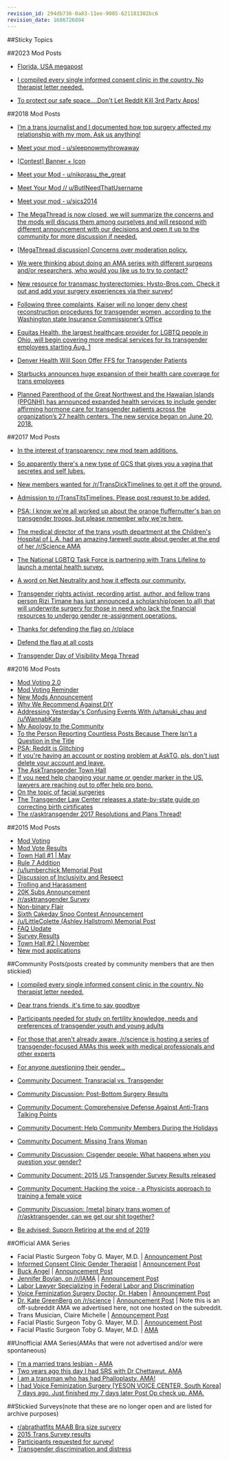 ```yaml
---
revision_id: 294db736-0a83-11ee-9085-621181302bc6
revision_date: 1686726894
---
```


##Sticky Topics

##2023 Mod Posts

* [Florida, USA megapost](https://www.reddit.com/r/asktransgender/comments/13rxq4b/florida_usa_megapost/)

* [I compiled every single informed consent clinic in the country. No therapist letter needed.](https://www.reddit.com/r/asktransgender/comments/d6p05q/i_compiled_every_single_informed_consent_clinic/)

* [To protect our safe space....Don't Let Reddit Kill 3rd Party Apps!](https://www.reddit.com/r/asktransgender/comments/1414dtb/to_protect_our_safe_spacedont_let_reddit_kill_3rd/)



##2018 Mod Posts

* [I’m a trans journalist and I documented how top surgery affected my relationship with my mom. Ask us anything!](https://www.reddit.com/r/asktransgender/comments/9lfchq/im_a_trans_journalist_and_i_documented_how_top/)

* [Meet your mod - u/sleepnowmythrowaway](https://www.reddit.com/r/asktransgender/comments/9j9sqh/meet_your_mod_usleepnowmythrowaway/)

* [\[Contest\] Banner + Icon](https://www.reddit.com/r/asktransgender/comments/9j4tc0/contest_banner_icon/)

* [Meet your Mod - u/nikorasu_the_great](https://www.reddit.com/r/asktransgender/comments/9cldof/meet_your_mod_unikorasu_the_great/)

* [Meet Your Mod // u/ButINeedThatUsername](https://www.reddit.com/r/asktransgender/comments/9fua3a/meet_your_mod_ubutineedthatusername/)

* [Meet your mod - u/sics2014](https://www.reddit.com/r/asktransgender/comments/9dqt2f/meet_your_mod_usics2014/)

* [The MegaThread is now closed, we will summarize the concerns and the mods will discuss them among ourselves and will respond with different announcement with our decisions and open it up to the community for more discussion if needed.](https://www.reddit.com/r/asktransgender/comments/9aqvzp/the_megathread_is_now_closed_we_will_summarize/)

* [\[MegaThread discussion\] Concerns over moderation policy.](https://www.reddit.com/r/asktransgender/comments/9a9x38/megathread_discussion_concerns_over_moderation/)

* [We were thinking about doing an AMA series with different surgeons and/or researchers, who would you like us to try to contact?](https://www.reddit.com/r/asktransgender/comments/97vxot/we_were_thinking_about_doing_an_ama_series_with/)

* [New resource for transmasc hysterectomies: Hysto-Bros.com. Check it out and add your surgery experiences via their survey!](https://www.reddit.com/r/asktransgender/comments/940dx9/new_resource_for_transmasc_hysterectomies/)

* [Following three complaints, Kaiser will no longer deny chest reconstruction procedures for transgender women, according to the Washington state Insurance Commissioner’s Office](https://www.propublica.org/article/deadnamed-transgender-black-women-murders-jacksonville-police-investigation)

* [Equitas Health, the largest healthcare provider for LGBTQ people in Ohio, will begin covering more medical services for its transgender employees starting Aug. 1](https://www.prizmnews.com/2018/07/equitas-health-expands-coverage-for-transgender-employees/)

* [Denver Health Will Soon Offer FFS for Transgender Patients](https://www.westword.com/news/denver-health-to-offer-facial-feminization-gender-confirmation-surgery-10472609)

* [Starbucks announces huge expansion of their health care coverage for trans employees](https://www.reddit.com/r/asktransgender/comments/8u308t/starbucks_announces_huge_expansion_of_their/)

* [Planned Parenthood of the Great Northwest and the Hawaiian Islands \(PPGNHI\) has announced expanded health services to include gender affirming hormone care for transgender patients across the organization’s 27 health centers. The new service began on June 20, 2018.](https://www.reddit.com/r/asktransgender/comments/8u2mr8/planned_parenthood_of_the_great_northwest_and_the/)

##2017 Mod Posts

* [In the interest of transparency: new mod team additions.](https://www.reddit.com/r/asktransgender/comments/6zsk45/in_the_interest_of_transparency_new_mod_team/)

* [So apparently there's a new type of GCS that gives you a vagina that secretes and self lubes.](https://www.reddit.com/r/asktransgender/comments/6zid3j/so_apparently_theres_a_new_type_of_gcs_that_gives/)

* [New members wanted for /r/TransDickTimelines to get it off the ground.](https://www.reddit.com/r/asktransgender/comments/6xglhl/new_members_wanted_for_rtransdicktimelines_to_get/)

* [Admission to r/TransTitsTimelines. Please post request to be added.](https://www.reddit.com/r/asktransgender/comments/6xfy1j/admission_to_rtranstitstimelines_please_post/)

* [PSA: I know we're all worked up about the orange fluffernutter's ban on transgender troops, but please remember why we're here.](https://www.reddit.com/r/asktransgender/comments/6puv61/psa_i_know_were_all_worked_up_about_the_orange/)

* [The medical director of the trans youth department at the Children's Hospital of L.A. had an amazing farewell quote about gender at the end of her /r/Science AMA](https://www.reddit.com/r/asktransgender/comments/6pjyvq/the_medical_director_of_the_trans_youth/)

* [The National LGBTQ Task Force is partnering with Trans Lifeline to launch a mental health survey.](https://www.reddit.com/r/asktransgender/comments/6owvd9/the_national_lgbtq_task_force_is_partnering_with/)

* [A word on Net Neutrality and how it effects our community.](https://www.reddit.com/r/asktransgender/comments/6mvyz6/a_word_on_net_neutrality_and_how_it_effects_our/)

* [Transgender rights activist, recording artist, author, and fellow trans person Rizi Timane has just announced a scholarship\(open to all\) that will underwrite surgery for those in need who lack the financial resources to undergo gender re-assignment operations.](https://www.reddit.com/r/asktransgender/comments/69435f/transgender_rights_activist_recording_artist/)


* [Thanks for defending the flag on /r/place](https://www.reddit.com/r/asktransgender/comments/638ijs/thanks_everyone_we_defended_the_flag_we_did_the/?st=j1afdxcf&amp;sh=a3fc63b0)

* [Defend the flag at all costs](https://www.reddit.com/r/asktransgender/comments/62uxp6/defend_the_flag_at_all_costs/?st=j1ag2jt4&amp;sh=767ec902)

* [Transgender Day of Visibility Mega Thread](https://www.reddit.com/r/asktransgender/comments/62jx8d/transgender_day_of_visibility_mega_thread_post/?st=j0zmnafp&amp;sh=e2f1eb51)


##2016 Mod Posts


* [Mod Voting 2.0](https://www.reddit.com/r/asktransgender/comments/3zsbvs/voting_for_new_moderators_is_open/)
* [Mod Voting Reminder](https://www.reddit.com/r/asktransgender/comments/41ijvt/just_a_friendly_reminder_voting_for_the_new_mods/)
* [New Mods Announcement](https://www.reddit.com/r/asktransgender/comments/41z4co/the_votes_are_in_congratulations_to_the_new/)
* [Why We Recommend Against DIY](https://www.reddit.com/r/asktransgender/comments/43akax/why_we_recommend_against_diy/)
* [Addressing Yesterday's Confusing Events With /u/tanuki_chau and /u/WannabKate](https://www.reddit.com/r/asktransgender/comments/48m8go/addressing_yesterdays_confusing_events_with/)
* [My Apology to the Community](https://www.reddit.com/r/asktransgender/comments/495kpy/my_apology_to_the_community/)
* [To the Person Reporting Countless Posts Because There Isn't a Question in the Title](https://www.reddit.com/r/asktransgender/comments/49f9t2/to_the_person_reporting_countless_posts_because/)
* [PSA: Reddit is Glitching](https://www.reddit.com/r/asktransgender/comments/4bq6v6/psa_reddit_is_glitching/)
* [If you're having an account or posting problem at AskTG, pls. don't just delete your account and leave.](https://www.reddit.com/r/asktransgender/comments/4j4g25/if_youre_having_an_account_or_posting_problem_at/)
* [The AskTransgender Town Hall](https://www.reddit.com/r/asktransgender/comments/4ebdtq/the_asktransgender_town_hall/)
* [If you need help changing your name or gender marker in the US, lawyers are reaching out to offer help pro bono.](https://www.reddit.com/r/asktransgender/comments/5c9twi/if_you_need_help_changing_your_name_or_gender/)
* [On the topic of facial surgeries](https://www.reddit.com/r/asktransgender/comments/5ikgue/on_the_topic_of_facial_surgeries/)
* [The Transgender Law Center releases a state-by-state guide on correcting birth cirtificates](https://www.reddit.com/r/asktransgender/comments/5ju06g/the_transgender_law_center_releases_a/)
* [The r/asktransgender 2017 Resolutions and Plans Thread!](https://www.reddit.com/r/asktransgender/comments/5kfqlj/the_rasktransgender_2017_resolutions_and_plans/)

##2015 Mod Posts

* [Mod Voting](https://www.reddit.com/r/asktransgender/comments/35nkwh/vote_for_your_new_mods/)
* [Mod Vote Results](https://www.reddit.com/r/asktransgender/comments/36em8a/the_mod_vote_results_are_in/)
* [Town Hall #1 | May](https://www.reddit.com/r/asktransgender/comments/36wb4j/mod_post_state_of_the_subreddit_town_hall_and/)
* [Rule 7 Addition](https://www.reddit.com/r/asktransgender/comments/38korl/mod_post_new_rule_discussion_for_content_that_is/)
* [/u/lumberchick Memorial Post](https://www.reddit.com/r/asktransgender/comments/3ayh2i/the_loss_of_a_friend_we_will_miss_you_jessie/)
* [Discussion of Inclusivity and Respect](https://www.reddit.com/r/asktransgender/comments/3c0qy6/an_open_discussion_on_being_inclusive_and/)
* [Trolling and Harassment](https://www.reddit.com/r/asktransgender/comments/3df874/how_to_deal_with_trolling_or_harassment_from_users/)
* [20K Subs Announcement](https://www.reddit.com/r/asktransgender/comments/3dldz6/congrats_rasktransgender_weve_reached_20k/)
* [/r/asktransgender Survey](https://www.reddit.com/r/asktransgender/comments/3e098a/rasktransgender_survey/)
* [Non-binary Flair](https://www.reddit.com/r/asktransgender/comments/3etlcn/new_flair_for_the_non_binary_folk_among_us_and/)
* [Sixth Cakeday Snoo Contest Announcement](https://www.reddit.com/r/asktransgender/comments/3gmbqw/happy_belated_6th_cakeday_rasktransgender_and/)
* [/u/LittleColette (Ashley Hallstrom) Memorial Post](https://www.reddit.com/r/asktransgender/comments/3otcm1/ashley_hallstrom/)
* [FAQ Update](https://www.reddit.com/r/asktransgender/comments/3qwewy/mod_post_updated_faq_and_community_discussion/)
* [Survey Results](https://www.reddit.com/r/asktransgender/comments/3thx3c/rasktransgender_survey_results/)
* [Town Hall #2 | November](https://www.reddit.com/r/asktransgender/comments/3tqqw5/mod_posttown_hall_2/)
* [New mod applications](https://www.reddit.com/r/asktransgender/comments/3v1fu9/new_mods_wanted_another_round_of_elections/)

##Community Posts(posts created by community members that are then stickied)

* [I compiled every single informed consent clinic in the country. No therapist letter needed.](https://www.reddit.com/r/asktransgender/comments/d6p05q/i_compiled_every_single_informed_consent_clinic/)

* [Dear trans friends, it's time to say goodbye](https://www.reddit.com/r/asktransgender/comments/8lw1g3/dear_trans_friends_its_time_to_say_goodbye/?st=jj3au4ne&amp;sh=fec8073f)

* [Participants needed for study on fertility knowledge, needs and preferences of transgender youth and young adults](https://www.reddit.com/r/asktransgender/comments/6zvfw2/participants_needed_for_study_on_fertility/)

* [For those that aren't already aware, /r/science is hosting a series of transgender-focused AMAs this week with medical professionals and other experts](https://www.reddit.com/r/asktransgender/comments/6p9bjv/for_those_that_arent_already_aware_rscience_is/)
* [For anyone questioning their gender...](https://www.reddit.com/r/asktransgender/comments/6lqvns/for_anyone_questioning_their_gender/)
* [Community Document: Transracial vs. Transgender](https://www.reddit.com/r/asktransgender/comments/3a30qw/community_document_the_real_facts_about/)
* [Community Discussion: Post-Bottom Surgery Results](https://www.reddit.com/r/asktransgender/comments/3owz03/for_those_postop_hows_sex/)
* [Community Document: Comprehensive Defense Against Anti-Trans Talking Points](https://www.reddit.com/r/asktransgender/comments/3rws5s/comprehensive_defense_against_antitrans_talking/)
*  [Community Document: Help Community Members During the Holidays](https://www.reddit.com/r/asktransgender/comments/3y2ooj/spare_emotional_energy_during_the_next_week_good/)
* [Community Document: Missing Trans Woman](https://www.reddit.com/r/asktransgender/comments/42mn8g/missing_trans_woman_in_the_old_louisville_area_59/)
* [Community Discussion: Cisgender people: What happens when you question your gender?](https://www.reddit.com/r/asktransgender/comments/4hgcp8/cisgender_people_what_happens_when_you_question/)
* [Community Document: 2015 US Transgender Survey Results released](https://www.reddit.com/r/asktransgender/comments/5h8q5n/2015_us_transgender_survey_results_released/)
* [Community Document: Hacking the voice - a Physicists approach to training a female voice](https://www.reddit.com/r/asktransgender/comments/5hgusl/hacking_the_voice_a_physicists_approach_to/?utm_content=title&amp;utm_medium=browse&amp;utm_source=reddit&amp;utm_name=asktransgender)
* [Community Discussion: [meta] binary trans women of /r/asktransgender, can we get our shit together?](https://www.reddit.com/r/asktransgender/comments/5pgvwy/meta_binary_trans_women_of_rasktransgender_can_we/)
* [Be advised: Suporn Retiring at the end of 2019](https://www.reddit.com/r/asktransgender/comments/6gp4c0/be_advised_suporn_retiring_at_the_end_of_2019/?utm_content=title&amp;utm_medium=hot&amp;utm_source=reddit&amp;utm_name=asktransgender)


##Official AMA Series 


* Facial Plastic Surgeon Toby G. Mayer, M.D. | [Announcement Post](https://www.reddit.com/r/asktransgender/comments/nvao3x/announcement_ama_with_facial_plastic_surgeon_dr/)
* [Informed Consent Clinic Gender Therapist](https://www.reddit.com/r/asktransgender/comments/3ewh26/im_a_gender_therapist_at_an_informed_consent/) | [Announcement Post](https://www.reddit.com/r/asktransgender/comments/3etp41/12_ama_tomorrow_28_july_from_95_cst_with_a_gender/)
* [Buck Angel](https://www.reddit.com/r/asktransgender/comments/3hb5sq/the_official_buck_angel_ama_1pm_to_3_pm_pst/) | [Announcement Post](https://www.reddit.com/r/asktransgender/comments/3g159i/ama_announcement_buck_angel_ama_august_17th_at_13/)
* [Jennifer Boylan, on /r/IAMA](https://np.reddit.com/r/IAmA/comments/3oqqt9/i_am_jennifer_finney_boylan_author_professor_and/) | [Announcement Post](https://www.reddit.com/r/asktransgender/comments/3oncog/riama_is_hosting_an_ama_with_jenny_boylan_tomorrow/)
* [Labor Lawyer Specializing in Federal Labor and Discrimination](https://www.reddit.com/r/asktransgender/comments/4d3p1g/ama_with_a_labor_lawyer_specializing_in_federal/)
* [Voice Feminization Surgery Doctor, Dr. Haben](https://www.reddit.com/r/asktransgender/comments/4k9r0w/i_am_dr_haben_of_the_center_of_the_professional/) | [Announcement Post](https://www.reddit.com/r/asktransgender/comments/4izap7/on_friday_20_may_asktg_will_be_hosting_an_ama/)
* [Dr. Kate GreenBerg on /r/science](https://www.reddit.com/r/science/comments/4l4wcb/science_ama_series_im_dr_kate_greenberg_of_the/) | [Announcement Post](https://www.reddit.com/r/asktransgender/comments/4l467b/just_a_heads_up_on_052616_rscience_is_having_an/) | Note this is an off-subreddit AMA we advertised here, not one hosted on the subreddit. 
* Trans Musician, Claire Michelle | [Announcement Post](https://www.reddit.com/r/asktransgender/comments/4rec6w/ama_announcement_trans_musician_claire_michelle/)
* Facial Plastic Surgeon Toby G. Mayer, M.D. | [Announcement Post](https://www.reddit.com/r/asktransgender/comments/awndnj/announcement_ama_with_facial_plastic_surgeon_dr/)
* Facial Plastic Surgeon Toby G. Mayer, M.D. | [AMA](https://www.reddit.com/r/asktransgender/comments/okjvv9/i_am_dr_toby_mayer_ffs_surgeon_animal_rescue/)

##Unofficial AMA Series(AMAs that were not advertised and/or were spontaneous)

* [I'm a married trans lesbian - AMA](https://www.reddit.com/r/asktransgender/comments/5fre8t/im_a_married_trans_lesbian_ama/)
* [Two years ago this day I had SRS with Dr Chettawut. AMA](https://www.reddit.com/r/asktransgender/comments/5n9lvd/two_years_ago_this_day_i_had_srs_with_dr/)
* [I am a transman who has had Phalloplasty. AMA!](https://www.reddit.com/r/asktransgender/comments/5ns84c/i_am_a_transman_who_has_had_phalloplasty_ama/)
* [I had Voice Feminization Surgery [YESON VOICE CENTER, South Korea] 7 days ago. Just finished my 7 days later Post Op check up. AMA.](https://www.reddit.com/r/asktransgender/comments/5rs7zn/i_had_voice_feminization_surgery_yeson_voice/)

##Stickied Surveys(note that these are no longer open and are listed for archive purposes)

* [r/abrathatfits MAAB Bra size survery](https://www.reddit.com/r/asktransgender/comments/6i9v7b/has_rabrathatfits_helped_you_find_bras_that_fit/)
* [2015 Trans Survey results](https://www.reddit.com/r/asktransgender/comments/5h8q5n/2015_us_transgender_survey_results_released/)
* [Participants requested for survey!](https://www.reddit.com/r/asktransgender/comments/5ox6ga/participants_requested_for_survey/)
* [Transgender discrimination and distress](https://www.reddit.com/r/asktransgender/comments/5qpft3/transgender_discrimination_and_distress_moderator/)